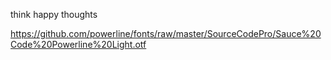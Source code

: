 think happy thoughts

https://github.com/powerline/fonts/raw/master/SourceCodePro/Sauce%20Code%20Powerline%20Light.otf
